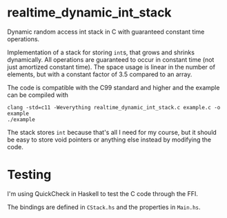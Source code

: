 # realtime_dynamic_int_stack
Dynamic random access int stack in C with guaranteed constant time operations.

Implementation of a stack for storing `int`s, that grows and shrinks dynamically.
All operations are guaranteed to occur in constant time (not just amortized constant time).
The space usage is linear in the number of elements, but with a constant factor of 3.5 compared to an array.

The code is compatible with the C99 standard and higher and the example can be compiled with

	clang -std=c11 -Weverything realtime_dynamic_int_stack.c example.c -o example
	./example

The stack stores `int` because that's all I need for my course, but it should be easy to store void pointers or anything else instead by modifying the code.

# Testing
I'm using QuickCheck in Haskell to test the C code through the FFI.

The bindings are defined in `CStack.hs` and the properties in `Main.hs`.